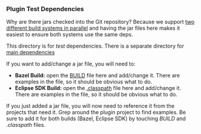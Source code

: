 ### Plugin Test Dependencies

Why are there jars checked into the Git repository?
Because we support [two different build systems in parallel](../../docs/dev/threebuilds.md)
  and having the jar files here makes it easiest to ensure both systems use the same deps.

This directory is for *test* dependencies.
There is a separate directory for [main dependencies](../plugin-deps)

If you want to add/change a jar file, you will need to:

- **Bazel Build:** open the [BUILD](BUILD) file here and add/change it. There are examples in the file, so it should be obvious what to do.
- **Eclipse SDK Build:** open the [.classpath](.classpath) file here and add/change it. There are examples in the file, so it should be obvious what to do.

If you just added a jar file, you will now need to reference it from the projects that need it.
Grep around the plugin project to find examples.
Be sure to add it for both builds (Bazel, Eclipse SDK) by touching *BUILD* and *.classpath* files.
